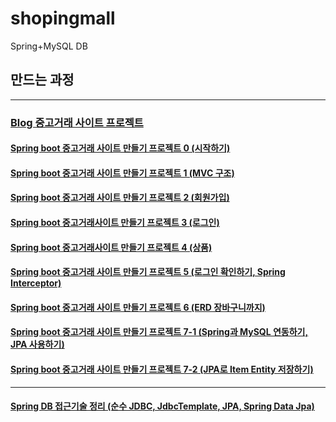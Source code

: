 # shopingmall
Spring+MySQL DB

## 만드는 과정

---

### [Blog 중고거래 사이트 프로젝트](https://velog.io/@seungjae/series/%EC%A4%91%EA%B3%A0%EA%B1%B0%EB%9E%98-%EC%82%AC%EC%9D%B4%ED%8A%B8-%ED%94%84%EB%A1%9C%EC%A0%9D%ED%8A%B8)
#### [Spring boot 중고거래 사이트 만들기 프로젝트 0 (시작하기)](https://velog.io/@seungjae/Spring-boot-%EC%A4%91%EA%B3%A0%EA%B1%B0%EB%9E%98-%EC%82%AC%EC%9D%B4%ED%8A%B8-%EB%A7%8C%EB%93%A4%EA%B8%B0-%ED%94%84%EB%A1%9C%EC%A0%9D%ED%8A%B8-0-%EC%8B%9C%EC%9E%91%ED%95%98%EA%B8%B0)
#### [Spring boot 중고거래 사이트 만들기 프로젝트 1 (MVC 구조)](https://velog.io/@seungjae/Spring-boot-%EC%A4%91%EA%B3%A0%EA%B1%B0%EB%9E%98-%EC%82%AC%EC%9D%B4%ED%8A%B8-%EB%A7%8C%EB%93%A4%EA%B8%B0-%ED%94%84%EB%A1%9C%EC%A0%9D%ED%8A%B8-1-MVC-%EA%B5%AC%EC%A1%B0)
#### [Spring boot 중고거래 사이트 만들기 프로젝트 2 (회원가입)](https://velog.io/@seungjae/Spring-boot-%EC%A4%91%EA%B3%A0%EA%B1%B0%EB%9E%98-%EC%82%AC%EC%9D%B4%ED%8A%B8-%EB%A7%8C%EB%93%A4%EA%B8%B0-%ED%94%84%EB%A1%9C%EC%A0%9D%ED%8A%B8-2-%ED%9A%8C%EC%9B%90%EA%B0%80%EC%9E%85)
#### [Spring boot 중고거래사이트 만들기 프로젝트 3 (로그인)](https://velog.io/@seungjae/Spring-boot-%EC%A4%91%EA%B3%A0%EA%B1%B0%EB%9E%98%EC%82%AC%EC%9D%B4%ED%8A%B8-%ED%94%84%EB%A1%9C%EC%A0%9D%ED%8A%B8-3-%EB%A1%9C%EA%B7%B8%EC%9D%B8)
#### [Spring boot 중고거래사이트 만들기 프로젝트 4 (상품)](https://velog.io/@seungjae/Spring-boot-%EC%A4%91%EA%B3%A0%EA%B1%B0%EB%9E%98%EC%82%AC%EC%9D%B4%ED%8A%B8-%EB%A7%8C%EB%93%A4%EA%B8%B0-%ED%94%84%EB%A1%9C%EC%A0%9D%ED%8A%B8-4-%EC%83%81%ED%92%88)
#### [Spring boot 중고거래 사이트 만들기 프로젝트 5 (로그인 확인하기, Spring Interceptor)](https://velog.io/@seungjae/Spring-boot-%EC%A4%91%EA%B3%A0%EA%B1%B0%EB%9E%98-%EC%82%AC%EC%9D%B4%ED%8A%B8-%EB%A7%8C%EB%93%A4%EA%B8%B0-%ED%94%84%EB%A1%9C%EC%A0%9D%ED%8A%B8-5-%EB%A1%9C%EA%B7%B8%EC%9D%B8-%ED%99%95%EC%9D%B8%ED%95%98%EA%B8%B0-Spring-Interceptor)
#### [Spring boot 중고거래 사이트 만들기 프로젝트 6 (ERD 장바구니까지)](https://velog.io/@seungjae/Spring-boot-%EC%A4%91%EA%B3%A0%EA%B1%B0%EB%9E%98-%EC%82%AC%EC%9D%B4%ED%8A%B8-%EB%A7%8C%EB%93%A4%EA%B8%B0-%ED%94%84%EB%A1%9C%EC%A0%9D%ED%8A%B8-6-ERD-%EC%9E%A5%EB%B0%94%EA%B5%AC%EB%8B%88%EA%B9%8C%EC%A7%80)
#### [Spring boot 중고거래 사이트 만들기 프로젝트 7-1 (Spring과 MySQL 연동하기, JPA 사용하기)](https://velog.io/@seungjae/Spring-boot-%EC%A4%91%EA%B3%A0%EA%B1%B0%EB%9E%98-%EC%82%AC%EC%9D%B4%ED%8A%B8-%EB%A7%8C%EB%93%A4%EA%B8%B0-%ED%94%84%EB%A1%9C%EC%A0%9D%ED%8A%B8-7-1-Spring%EA%B3%BC-MySQL-%EC%97%B0%EB%8F%99%ED%95%98%EA%B8%B0-JPA-%EC%82%AC%EC%9A%A9%ED%95%98%EA%B8%B0)
#### [Spring boot 중고거래 사이트 만들기 프로젝트 7-2 (JPA로 Item Entity 저장하기)](https://velog.io/@seungjae/Spring-boot-%EC%A4%91%EA%B3%A0%EA%B1%B0%EB%9E%98-%EC%82%AC%EC%9D%B4%ED%8A%B8-%EB%A7%8C%EB%93%A4%EA%B8%B0-%ED%94%84%EB%A1%9C%EC%A0%9D%ED%8A%B8-7-2-JPA%EB%A1%9C-Item-Entity-%EC%A0%80%EC%9E%A5%ED%95%98%EA%B8%B0)

---

#### [Spring DB 접근기술 정리 (순수 JDBC, JdbcTemplate, JPA, Spring Data Jpa)](https://velog.io/@seungjae/Spring-DB-%EC%A0%91%EA%B7%BC-%EA%B8%B0%EC%88%A0)
